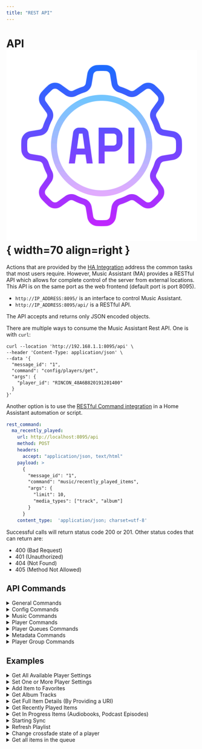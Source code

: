 ```yaml
---
title: "REST API"
---
```


# API ![Preview image](assets/icons/api-icon.png){ width=70 align=right }

Actions that are provided by the [HA Integration](integration/index.md) address the common tasks that most users require. However, Music Assistant (MA) provides a RESTful API which allows for complete control of the server from external locations. This API is on the same port as the web frontend (default port is port 8095). 

- `http://IP_ADDRESS:8095/` is an interface to control Music Assistant.
- `http://IP_ADDRESS:8095/api/` is a RESTful API.

The API accepts and returns only JSON encoded objects.

There are multiple ways to consume the Music Assistant Rest API. One is with `curl`:

```shell
curl --location 'http://192.168.1.1:8095/api' \
--header 'Content-Type: application/json' \
--data '{
  "message_id": "1",
  "command": "config/players/get",
  "args": {
    "player_id": "RINCON_48A6B820191201400"
  }
}'
```

Another option is to use the [RESTful Command integration](https://www.home-assistant.io/integrations/rest_command/) in a Home Assistant automation or script.

```yaml
rest_command:
  ma_recently_played:
    url: http://localhost:8095/api
    method: POST
    headers:
      accept: "application/json, text/html"
    payload: >
      {
        "message_id": "1",
        "command": "music/recently_played_items",
        "args": {
          "limit": 10,
          "media_types": ["track", "album"]
        }
      }
    content_type:  'application/json; charset=utf-8' 
```

Successful calls will return status code 200 or 201. Other status codes that can return are:

- 400 (Bad Request)
- 401 (Unauthorized)
- 404 (Not Found)
- 405 (Method Not Allowed)

## API Commands

<details><summary>General Commands</summary>
  
### Commands

| Command                            | Arguments                            |Description                          |
| ---------------------------------- | ---------------------- |------------------------------------ |
| info                               | Nil                    | Return Info of this server |
| providers/manifests                | Nil                    | Return all Provider manifests |
| providers/manifests/get            | domain                 | Return Provider manifests of single provider(domain) |
| providers                          | provider_type*         | Return all loaded/running Providers (instances), optionally filtered by ProviderType (all if omitted) |
| logging/get                        | Nil                    | Return the application log from file |

Optional arguments are indicated by an asterisk.

### Arguments
  
Argument types are as follows

| Argument        | Type            | Example           | Valid Options     |
| --------------- | ----------------|------------------ |------------------ |
| domain          | string          | audible           | All available options can be seen by examining the response for providers/manifests |
| provider_type   | string          | music             | music, player, core |

</details>

<details><summary>Config Commands</summary>

### Commands

| Command                            | Arguments                            |Description                          |
| ---------------------------------- | ----------------------------------- |------------------------------------- |
| config/providers                   | Nil                                 |                                      |
| config/providers/get               | instance_id                         | can be obtained from config/providers|
| config/providers/get_value         | instance_id<br>key                  | can be obtained from config/providers|
| config/providers/get_entries       | provider_domain<br>instance_id*<br>action*<br>values* | can be obtained from config/providers|
| config/providers/save              | provider_domain<br>values<br>instance_id*| instance_id is omitted for a new instance setup)  |
| config/providers/reload            | instance_id                         | can be obtained from config/providers|  
| config/providers/remove            | instance_id                         | can be obtained from config/providers| 
| config/players                     | Nil                                 |                                      |
| config/players/get                 | player_id                           | can be obtained from config/players or the top of the player settings view in the MA UI |
| config/players/get_value           | player_id<br>key<br>unpack_splitted_values | unpack_splitted_values defaults to false if omitted  |
| config/players/save                | player_id<br>values                 | can be obtained from config/players  |

Optional arguments are indicated by an asterisk.

### Arguments
  
Argument types are as follows

| Argument                | Type                       | Example            | Valid Options     |
| ----------------------- | ---------------------------|------------------- |------------------ |
| action                  | string                     |                    | action key called from config entries UI
| instance_id             | string                     | tunein--DYnLmhQx   |     
| key                     | string                     | domain             |     
| player_id               | string                     | ap4c1b86e07166     |     
| provider_domain         | string                     | tunein             | can be obtained from config/providers
| unpack_splitted_values  | boolean                    | true               | 
| values                  | dict[str, ConfigValueType] | "flow_mode": false | valid key: value pairs can be seen when reviewing the output of config/players/get

#### Additional API Commands

The following API commands work similarly to the above and a review of the code will show the arguments required and using the top level API call will show the keys and values that can be used.
|                         |                            |                        |                   |
| ----------------------- | ---------------------------|----------------------- |------------------ |
| config/players/remove   | config/players/dsp/get     | config/players/dsp/save| config/core
| config/core/get         | config/core/get_value      | config/core/get_entries| config/core/save

</details>

<details><summary>Music Commands</summary>

### Commands

| Command                    | Arguments                            |Description                          |
| -------------------------- | ------------------------------------ |------------------------------------ |
| music/sync                 | media_types*<br>providers*           | Start running the sync of (all or selected) musicproviders. If media_types or providers is omitted then all will be synced |
| music/synctasks            | None |Return list of providers that are currently (scheduled for) syncing |
| music/search               | search_query<br>media_types*<br>limit*<br>library_only* |Perform global search for media items on all providers. limit (per type) defaults to 25 if omitted. library_only defaults to false if omitted |
| music/browse               | path                                 | Browse a path of a Music provider  |
| music/recently_played_items| media_types*<br>limit*               | Return a list of the last played items. limit defaults to 10 if omitted.  |
| music/in_progress_items    | media_types*<br>limit*               | Return a list of the Audiobooks and Podcast Episodes that are in progress. limit defaults to 10 if omitted  |
| music/item_by_uri          | uri                                  | Fetch MediaItem by uri |
| music/item                 | media_type<br>item_id<br>provider_instance_id_or_domain | Get single music item by id and media type.  |
| music/get_library_item     | media_type<br>item_id<br>provider_instance_id_or_domain | Get single library music item by id and media type  |
| music/favorites/add_item   | item                                 | Add an item to the favorites  |
| music/favorites/remove_item| media_types<br>library_item          | Remove (library) item from the favorites  |
| music/library/remove_item  | media_type<br>library_item_id        | Remove item from the library. DESTRUCTIVE! Will remove the item and all dependants  |
| music/library/add_item     | item                                 | Add item (uri or mediaitem) to the library |
| music/refresh_item         | media_item                           | Try to refresh a media item by requesting it's full object or search for substitutes  |
| music/mark_played          | media_item<br>fully_played*<br>seconds_played*<br>is_playing* |Mark item as played in playlog. fully_played defaults to true if omitted  |
| music/mark_unplayed        | media_item                           | Mark item as unplayed in playlog |
| music/playlists/playlist_tracks        | item_id<br>provider_instance_id_or_domain<br>force_refresh* | force_refresh defaults to off if omitted |
| music/playlists/add_playlist_tracks    | db_playlist_id<br>uris   |  |
| music/playlists/remove_playlist_tracks | db_playlist_id<br>positions_to_remove   |  |

Optional arguments are indicated by an asterisk. In all cases if media_type is optional then omitting it will return all types.

### Arguments

Argument types are as follows

| Argument                      | Type            | Example                                   |Valid Options |
| ----------------------------- | ----------------|------------------------------------------ |------------------ |
| db_playlist_id                | string          | 26                                        |  |
| fully_played                  | boolean         | true                                      | defaults to true if omitted |
| is_playing                    | boolean         | false                                     | defaults to false if omitted |
| item                          | string          | library://track/3205                      | Any library or external URI |
| item_id                       | string          | 35                                        |
| library_item                  | string          | library://track/3205                      | Any library URI |
| library_item_id               | string          | 3205                                      |    |
| library_only                  | boolean         | true                                      |
| limit                         | int             | 10                                        |
| media_item                    | string          | artist                                    | track, artist, album, playlist, radio, audiobook, podcast |
| media_type                    | string          | artist                                    |track, artist, album, playlist, radio, audiobook, podcast, folder|
| media_types                   | list of strings | ["track", "album"]                        |track, artist, album, playlist, radio, audiobook, podcast, folder|
| path                          | string          | filesystem_smb--5iJ4npRi://folder/ABBA    |
| positions_to_remove           | tuple[int]      | [5, 6, 10]                                |  |
| providers                     | list of strings | ["spotify--XGURxcPP", "filesystem--1234"] |
| provider_instance_id_or_domain| string          | library                                   | library, builtin                   |
| search_query                  | string          | Queen                                     |
| seconds_played                | int             | 10                                        | defaults to None if omitted |
| uri                           | string          | library://track/3205                      |
| uris                          | string          | ["library://track/3951"]                  |

#### Additional API Commands

The following commands are not envisaged to be routinely used and therefore are not included above.
|                              |                               |                         |                              |
| ---------------------------- | ----------------------------- |------------------------ | ---------------------------- |
| music/{api_base}/count | music/{api_base}/library_items | music/{api_base}/get |  music/{api_base}/get_{self.media_type} |
| music/{api_base}/add | music/{api_base}/update | music/{api_base}/remove | music/{api_base}/podcast_episodes |
| music/{api_base}/podcast_episode | music/{api_base}/podcast_versions | music/{api_base}/album_tracks | music/{api_base}/album_versions |
| music/{api_base}/audiobook_versions | music/{api_base}/track_versions | music/{api_base}/track_albums | music/{api_base}/preview |
| music/{api_base}/similar_tracks | music/{api_base}/create_playlist | music/{api_base}/artist_albums | music/{api_base}/artist_tracks |

</details>

<details><summary>Player Commands</summary>
<br>
All of these commands have an equivalent HA action and therefore these commands are not provided with any further details 

|                              |                               |                         |                              |
| ---------------------------- | ----------------------------- |------------------------ | ---------------------------- |
| players/cmd/sync             | players/cmd/unsync            | players/cmd/sync_many   | players/cmd/unsync_many      |
| players/all                  | players/player_controls       | players/get             | players/get_by_name          |
| players/cmd/stop             | players/cmd/play              | players/cmd/pause       | players/cmd/play_pause       |
| players/cmd/seek             | players/cmd/next              | players/cmd/previous    | players/cmd/power            |
| players/cmd/volume_set       | players/cmd/volume_up         | players/cmd/volume_down | players/cmd/group_volume     |
| players/cmd/group_volume_up  | players/cmd/group_volume_down | players/cmd/volume_mute | players/cmd/play_announcement|
| players/cmd/select_source    | players/cmd/group             | players/cmd/group_many  | players/cmd/ungroup          | 
| players/cmd/ungroup_many     |
  
</details>

<details><summary>Player Queues Commands</summary>

### Commands

| Command                            | Arguments                            |Description                          |
| ---------------------------------- | ------------------------------------ |------------------------------------ |
| player_queues/get_active_queue     | player_id                            | Return queue details for a player (including queue_id) |
| player_queues/items                | queue_id<br>limit*<br>offset*        | Return list of items in the queue |
| player_queues/get                  | queue_id                             | Returns current and next item in the queue |
| player_queues/all                  | Nil                                  | Return queue details for all players |
| player_queues/dont_stop_the_music  | queue_id<br>dont_stop_the_music_enabled  |   |
| player_queues/move_item            | queue_id<br>queue_item_id<br>pos_shift*  | Return list of items in the queue |
| player_queues/delete_item          | queue_id<br>item_id_or_index         | Return list of items in the queue |
| player_queues/play_index           | queue_id<br>index<br>seek_position*<br>fade_in*<br>debounce*        | Return list of items in the queue |

Optional arguments are indicated by an asterisk.

### Arguments
  
Argument types are as follows

| Argument        | Type            | Example           |Valid Options |
| --------------- | ----------------|------------------ |------------------ |
| debounce        | boolean         | true              | defaults to false if omitted  |
| dont_stop_the_music_enabled | boolean | true          |   |
| fade_in         | boolean         | true              | defaults to false if omitted  |
| index           | int or string   | 10                | 
| item_id_or_index| int or string   | 10                | item_id is the queue_item_id which can be obtained via player_queues/get
| limt            | int             | 20                | limit defaults to 500 if omitted
| offset          | int             | 10                | offset defaults to 0 if omitted
| player_id       | string          | b8:27:eb:8a:b8:8e | valid player id as shown on the settings page for the player |
| pos_shift       | int             | 3                 | pos_shift defaults to 1 if omitted
| queue_id        | string          | b8:27:eb:8a:b8:8e | will be the same as the player_id unless the player is grouped
| queue_item_id   | string          | 69844735907648deaca0ce36b972023e | can be obtained via player_queues/get |
| seek_position   | int             | 50000             | a value in milliseconds. defaults to 0 if omitted |

<br>

#### Additional API Commands

All of these commands have an equivalent HA action and therefore they are not provided with any further details 
  
|                     |                          |                         |                      |
| ------------------- | ------------------------ |------------------------ | -------------------- |
|player_queues/shuffle|player_queues/repeat      |player_queues/play_media |player_queues/clear|
|player_queues/stop   |player_queues/play        |player_queues/pause      |player_queues/play_pause|
|player_queues/next   |player_queues/previous    |player_queues/skip       |player_queues/seek|
|player_queues/resume |player_queues/transfer|

</details>

<details><summary>Metadata Commands</summary>

### Commands

| Command                                 | Arguments                            |Description                          |
| --------------------------------------- | ------------------------------------ |------------------------------------ |
| metadata/set_default_preferred_language | lang | Set the (default) preferred language. |
| metadata/update_metadata                | item<br>force_refresh* | Get/update extra/enhanced metadata for/on given MediaItem. force_refresh defaults to false if omitted |

Optional arguments are indicated by an asterisk.

### Arguments

Argument types are as follows

| Argument        | Type            | Example           |Valid Options |
| --------------- | ----------------|------------------ |------------------ |
| force_refresh   | boolean         | true              | 
| item            | string          | library://artist/2|
| lang            | string          | en_AU             | Must be a valid locale identifier that has been configured in Music Assistant|

</details>

<details><summary>Player Group Commands</summary>

### Commands

| Command                                 | Arguments                            |Description                          |
| --------------------------------------- | ------------------------------------ |------------------------------------ |
|  player_group/create | group_type<br>name<br>members<br>dynamic | Create a player group |

### Arguments

Argument types are as follows

| Argument        | Type            | Example           |Valid Options      |
| --------------- | ----------------|------------------ |------------------ |
| dynamic         | boolean         | true              | 
| group_type      | string          | UNIVERSAL         | UNIVERSAL, AIRPLAY, SLIMPROTO, SNAPCAST|
| members         | list of strings | ["3571d082-16ee5c32", "ap4c1686e07166"]| valid player id as shown on the settings page for the player
| name            | string          | Upstairs Group    |

</details>

## Examples

<details><summary>Get All Available Player Settings</summary>

```
curl --location 'http://192.168.1.1:8095/api' \
--header 'Content-Type: application/json' \
--data '{
  "message_id": "1",
  "command": "config/players/get",
  "args": {
    "player_id": "RINCON_48A6B820191201400"
  }
}'
```
```
rest_command:
  ma_get_player_settings:
    url: http://d5369777-music-assistant-beta:8095/api
    method: POST
    headers:
      accept: "application/json, text/html"
    payload: >
      {
        "message_id": "1",
        "command": "config/players/get",
        "args": {
          "player_id": "{{ player_id }}"
        }
      }
    content_type:  'application/json; charset=utf-8'
```

</details>

<details><summary>Set One or More Player Settings</summary>

```
curl --location 'http://192.168.1.1:8095/api' \
--header 'Content-Type: application/json' \
--data '{
  "message_id": "1",
  "command": "config/players/save",
  "args": {
    "player_id": "RINCON_48A6B820191201400",
    "values": {
        "airplay_mode": true
    }
  }
}'
```
```
rest_command:
  ma_set_player_settings:
    url: http://d5369777-music-assistant-beta:8095/api
    method: POST
    headers:
      accept: "application/json, text/html"
    payload: >
      {
        "message_id": "1",
        "command": "config/players/save",
        "args": {
          "player_id": "b8:27:eb:8a:b8:8e",
          "values": {
            "crossfade": true
          }
        }
      }
    content_type:  'application/json; charset=utf-8'
```

</details>

<details><summary>Add Item to Favorites</summary>

item needs to be a URI or share URL

```
curl --location 'http://192.168.1.1:8095/api' \
--header 'Content-Type: application/json' \
--data '{
  "message_id": "1",
  "command": "music/favorites/add_item",
  "args": {
    "item": "spotify://track/1234567"
  }
}'
```
</details>

<details><summary>Get Album Tracks</summary>

```
curl --location 'http://192.168.1.1:8095/api' \
--header 'Content-Type: application/json' \
--data '{
  "message_id": "1",
  "command": "music/albums/album_tracks",
  "args": {
    "item_id": "1",
    "provider_instance_id_or_domain": "library",
    "in_library_only": true
  }
}'
```
```
rest_command:
  ma_album_tracks:
    url: http://d5369777-music-assistant-beta:8095/api
    method: POST
    headers:
      accept: "application/json, text/html"
    payload: >
      {
        "message_id": "1",
        "command": "music/albums/album_tracks",
        "args": {
          "item_id": "{{ item_id }}",
          "provider_instance_id_or_domain": "{{ provider_instance_id_or_domain }}",
          "in_library_only": {{ in_library_only }}
        }
      }
    content_type:  'application/json; charset=utf-8'
```
</details>

<details><summary>Get Full Item Details (By Providing a URI)</summary>

```
curl --location 'http://192.168.1.1:8095/api' \
--header 'Content-Type: application/json' \
--data '{
  "message_id": "1",
  "command": "music/item_by_uri",
  "args": {
    "uri": "spotify://track/1234"
  }
}'
```
</details>

<details><summary>Get Recently Played Items</summary>

limit and media_types are optional
```
curl --location 'http://192.168.1.1:8095/api' \
--header 'Content-Type: application/json' \
--data '{
  "message_id": "1",
  "command": "music/recently_played_items",
  "args": {
    "limit": 10,
    "media_types": ["track", "album"]
  }
}'
```
</details>

<details><summary>Get In Progress Items (Audiobooks, Podcast Episodes)</summary>

Return a list of the Audiobooks and PodcastEpisodes that are in progress.
limit is optional
```
curl --location 'http://192.168.1.1:8095/api' \
--header 'Content-Type: application/json' \
--data '{
  "message_id": "1",
  "command": "music/in_progress_items",
  "args": {
    "limit": 10
  }
}'
```
</details>

<details><summary>Starting Sync</summary>

Start running the sync of (all or selected) musicproviders.
  media_types: only sync these media types. None for all.
  providers: only sync these provider instances. None for all.
```
curl --location 'http://192.168.1.1:8095/api' \
--header 'Content-Type: application/json' \
--data '{
  "message_id": "1",
  "command": "music/sync",
  "args": {
    "media_types": ["track", "album"],
    "providers": ["filesystem--1234"]
  }
}'
```
</details>

<details><summary>Refresh Playlist</summary>

```
rest_command:
  ma_refresh_playlist:
    url: http://localhost:8095/api
    method: POST
    headers:
      accept: "application/json, text/html"
    payload: >
      {
        "message_id": "1",
        "command": "music/playlists/playlist_tracks",
        "args": {
          "item_id": "1234",
          "provider_instance_or_domain": "builtin",
          "force_refresh": true
        }
      }
    content_type:  'application/json; charset=utf-8'
```
</details>


<details><summary>Change crossfade state of a player</summary>

player_id can be found at the top of the individual player settings

```
rest_command:
  ma_set_player_settings:
    url: http://localhost:8095/api
    method: POST
    headers:
      accept: "application/json, text/html"
    payload: >
      {
        "message_id": "1",
        "command": "config/players/save",
        "args": {
          "player_id": "b8:27:eb:8a:b8:8e",
          "values": {
            "crossfade": true
          }
        }
      }
    content_type:  'application/json; charset=utf-8'
```
</details>

<details><summary>Get all items in the queue</summary>

`queue_id` will be the same as the `player_id` unless the player is grouped. To confirm create a `rest_command` that calls `player_queues/all` and review the information returned. The `limit` defaults to 500 if you omit it. You are cautioned to not set a value greater then 500 to avoid breaking your system. The practical limit will depend on the resources available on your host. `offset` can also be omitted.

```
rest_command:
  ma_get_full_queue:
    url: http://localhost:8095/api
    method: POST
    headers:
      accept: "application/json, text/html"
    payload: >
      {
        "message_id": "1",
        "command": "player_queues/items",
        "args": {
          "queue_id": "b8:27:eb:8a:b8:8e",
          "limit": 500,
          "offset": 0
        }
      }
    content_type:  'application/json; charset=utf-8'
```
</details>
